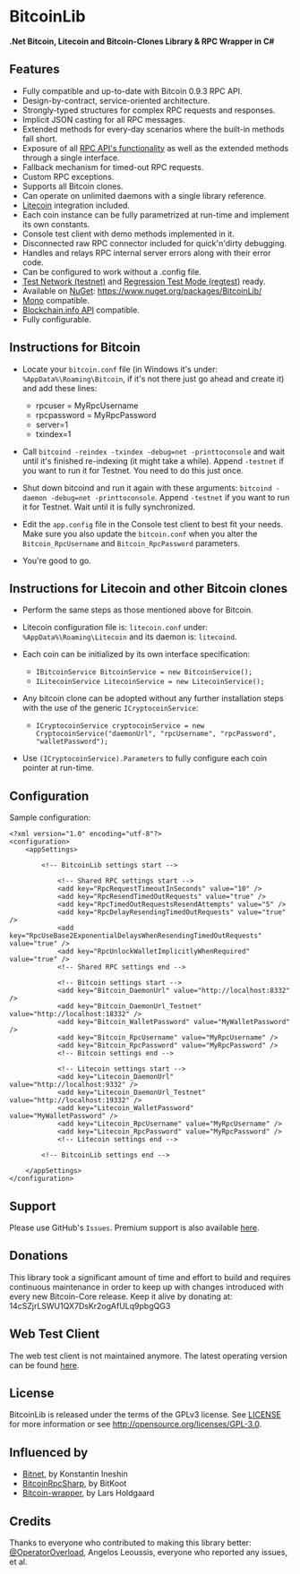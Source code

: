 ﻿BitcoinLib
==========

**.Net Bitcoin, Litecoin and Bitcoin-Clones Library & RPC Wrapper in C#**

Features
--------

- Fully compatible and up-to-date with Bitcoin 0.9.3 RPC API.
- Design-by-contract, service-oriented architecture.
- Strongly-typed structures for complex RPC requests and responses.
- Implicit JSON casting for all RPC messages.
- Extended methods for every-day scenarios where the built-in methods fall short.
- Exposure of all [RPC API's functionality](https://en.bitcoin.it/wiki/Original_Bitcoin_client/API_calls_list) as well as the extended methods through a single interface.
- Fallback mechanism for timed-out RPC requests.
- Custom RPC exceptions.
- Supports all Bitcoin clones.
- Can operate on unlimited daemons with a single library reference.
- [Litecoin](http://en.wikipedia.org/wiki/Litecoin) integration included.
- Each coin instance can be fully parametrized at run-time and implement its own constants.
- Console test client with demo methods implemented in it.
- Disconnected raw RPC connector included for quick'n'dirty debugging.
- Handles and relays RPC internal server errors along with their error code.
- Can be configured to work without a .config file.
- [Test Network (testnet)](https://bitcoin.org/en/developer-examples#testnet) and [Regression Test Mode (regtest)](https://bitcoin.org/en/developer-examples#regtest-mode) ready.
- Available on [NuGet](https://www.nuget.org/packages/BitcoinLib/): https://www.nuget.org/packages/BitcoinLib/
- [Mono](http://www.mono-project.com/) compatible.
- [Blockchain.info API](https://blockchain.info/api) compatible.
- Fully configurable.


Instructions for Bitcoin
------------------------

- Locate your `bitcoin.conf` file (in Windows it's under: `%AppData%\Roaming\Bitcoin`, if it's not there just go ahead and create it) and add these lines:
	- rpcuser = MyRpcUsername
	- rpcpassword = MyRpcPassword
	- server=1
	- txindex=1

- Call `bitcoind -reindex -txindex -debug=net -printtoconsole` and wait until it's finished re-indexing (it might take a while). Append `-testnet` if you want to run it for Testnet. You need to do this just once.

- Shut down bitcoind and run it again with these arguments: `bitcoind -daemon -debug=net -printtoconsole`. Append `-testnet` if you want to run it for Testnet. Wait until it is fully synchronized. 

- Edit the `app.config` file in the Console test client to best fit your needs. Make sure you also update the `bitcoin.conf` when you alter the `Bitcoin_RpcUsername` and `Bitcoin_RpcPassword` parameters.

- You're good to go.


Instructions for Litecoin and other Bitcoin clones
--------------------------------------------------

- Perform the same steps as those mentioned above for Bitcoin.

- Litecoin configuration file is: `litecoin.conf` under: `%AppData%\Roaming\Litecoin` and its daemon is: `litecoind`.

- Each coin can be initialized by its own interface specification:
	- `IBitcoinService BitcoinService = new BitcoinService();` 
	- `ILitecoinService LitecoinService = new LitecoinService();` 

- Any bitcoin clone can be adopted without any further installation steps with the use of the generic `ICryptocoinService`:
	- `ICryptocoinService cryptocoinService = new CryptocoinService("daemonUrl", "rpcUsername", "rpcPassword", "walletPassword");`

- Use `(ICryptocoinService).Parameters` to fully configure each coin pointer at run-time. 


Configuration
-------------

Sample configuration:

	﻿<?xml version="1.0" encoding="utf-8"?>
	<configuration>
		<appSettings>

			<!-- BitcoinLib settings start -->

				<!-- Shared RPC settings start -->
				<add key="RpcRequestTimeoutInSeconds" value="10" />
				<add key="RpcResendTimedOutRequests" value="true" />
				<add key="RpcTimedOutRequestsResendAttempts" value="5" />
				<add key="RpcDelayResendingTimedOutRequests" value="true" />
				<add key="RpcUseBase2ExponentialDelaysWhenResendingTimedOutRequests" value="true" />
				<add key="RpcUnlockWalletImplicitlyWhenRequired" value="true" />
				<!-- Shared RPC settings end -->

				<!-- Bitcoin settings start -->
				<add key="Bitcoin_DaemonUrl" value="http://localhost:8332" />
				<add key="Bitcoin_DaemonUrl_Testnet" value="http://localhost:18332" />
				<add key="Bitcoin_WalletPassword" value="MyWalletPassword" />
				<add key="Bitcoin_RpcUsername" value="MyRpcUsername" />
				<add key="Bitcoin_RpcPassword" value="MyRpcPassword" />
				<!-- Bitcoin settings end -->

				<!-- Litecoin settings start -->
				<add key="Litecoin_DaemonUrl" value="http://localhost:9332" />
				<add key="Litecoin_DaemonUrl_Testnet" value="http://localhost:19332" />
				<add key="Litecoin_WalletPassword" value="MyWalletPassword" />
				<add key="Litecoin_RpcUsername" value="MyRpcUsername" />
				<add key="Litecoin_RpcPassword" value="MyRpcPassword" />
				<!-- Litecoin settings end -->

			<!-- BitcoinLib settings end -->
			
		</appSettings>
	</configuration>


Support
-------

Please use GitHub's `Issues`. Premium support is also available [here](mailto:mcaizgk2+bitcoinlib@gmail.com).


Donations
---------

This library took a significant amount of time and effort to build and requires continuous maintenance in order to keep up with changes introduced with every new Bitcoin-Core release. Keep it alive by donating at: 14cSZjrLSWU1QX7DsKr2ogAfULq9pbgQG3


Web Test Client
---------------
The web test client is not maintained anymore. The latest operating version can be found [here](https://github.com/GeorgeKimionis/BitcoinLib-TestClient-Web).


License
-------

BitcoinLib is released under the terms of the GPLv3 license. See [LICENSE](LICENSE) for more information or see http://opensource.org/licenses/GPL-3.0.


Influenced by
-------------

- [Bitnet](http://bitnet.sourceforge.net), by Konstantin Ineshin
- [BitcoinRpcSharp](https://github.com/BitKoot/BitcoinRpcSharp), by BitKoot 
- [Bitcoin-wrapper](https://github.com/LarsHoldgaard/bitcoin-wrapper), by Lars Holdgaard 


Credits
-------

Thanks to everyone who contributed to making this library better: [@OperatorOverload](https://github.com/OperatorOverload), Angelos Leoussis, everyone who reported any issues, et al.
